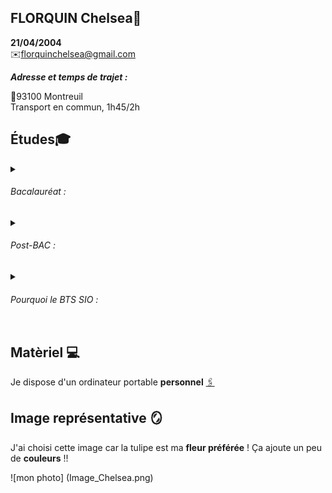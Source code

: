 ## FLORQUIN Chelsea🌷


**21/04/2004**   
✉️florquinchelsea@gmail.com

***Adresse et temps de trajet :***

📍93100 Montreuil    
Transport en commun, 1h45/2h 

## Études🎓

<details><summary> <h6> Bacalauréat :</h6> </summary>

BAC Général Maths, physique-chimie,SVT    
Lycée Jean Jaures     
Montreuil, 2022

</details>

<details><summary> <h6> Post-BAC : </h6> </summary>

Première année de licence en psychologie    
Paris 8, 2022.2023

</details>

<details><summary><h6> Pourquoi le BTS SIO : </h6></summary>

J'ai choisi le BTS SIO, car l'informatique est un domaine qui m'interessait de loin, je me suis alors dit, pourquoi pas essayer !

</details>

## Matèriel 💻
Je dispose d'un ordinateur portable **personnel** 
[🖇️](https://www.darty.com/nav/achat/informatique/ordinateur_portable-portable/portable/acer_a515-57_i7_16_1.html)

## Image représentative 🪞

J'ai choisi cette image car la tulipe est ma **fleur préférée** ! Ça ajoute un peu de **couleurs** !!

![mon photo] (Image_Chelsea.png) 

